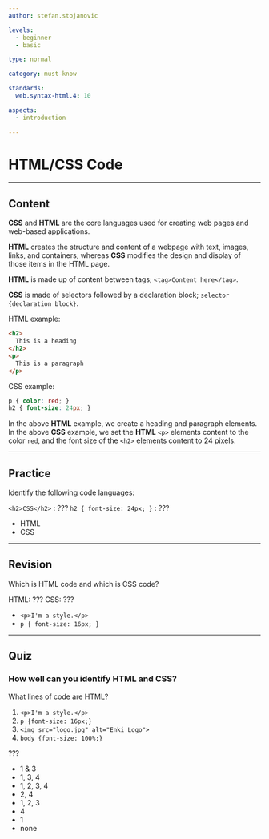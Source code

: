 ```yaml
---
author: stefan.stojanovic

levels:
  - beginner
  - basic

type: normal

category: must-know

standards:
  web.syntax-html.4: 10

aspects:
  - introduction

---
```

# HTML/CSS Code
---
## Content

**CSS** and **HTML** are the core languages used for creating web pages and web-based applications.

**HTML** creates the structure and content of a webpage with text, images, links, and containers, whereas **CSS** modifies the design and display of those items in the HTML page.

**HTML** is made up of content between tags; `<tag>Content here</tag>`.

**CSS** is made of selectors followed by a declaration block; `selector {declaration block}`.

HTML example:
```html
<h2>
  This is a heading
</h2>
<p>
  This is a paragraph
</p>
```

CSS example:
```css
p { color: red; }
h2 { font-size: 24px; }
```

In the above **HTML** example, we create a heading and paragraph elements.  
In the above **CSS** example, we set the **HTML** `<p>` elements content to the color `red`, and the font size of the `<h2>` elements content to 24 pixels.


---
## Practice

Identify the following code languages:

`<h2>CSS</h2>`            : ???
`h2 { font-size: 24px; }` : ???

* HTML
* CSS

---
## Revision

Which is HTML code and which is CSS code?

HTML: ???
CSS: ???

* `<p>I'm a style.</p>`
* `p { font-size: 16px; }`

---
## Quiz

### How well can you identify HTML and CSS?

What lines of code are HTML?

1) `<p>I'm a style.</p>`  
2) `p {font-size: 16px;}`
3) `<img src="logo.jpg" alt="Enki Logo">`
4) `body {font-size: 100%;}`

???

* 1 & 3
* 1, 3, 4
* 1, 2, 3, 4
* 2, 4
* 1, 2, 3
* 4
* 1
* none
